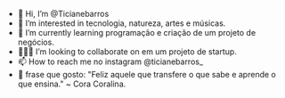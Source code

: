 - 👋 Hi, I’m @Ticianebarros
- 👀 I’m interested in tecnologia, natureza, artes e músicas.
- 🌱 I’m currently learning programação e criação de um projeto de negócios.
- 👩🏽‍💻 I’m looking to collaborate on em um projeto de startup.
- 📫 How to reach me no instagram @ticianebarros_
- 📖 frase que gosto: "Feliz aquele que transfere o que sabe e aprende o que ensina." ~ Cora Coralina.
<!---
Ticianebarros/Ticianebarros is a ✨ special ✨ repository because its `README.md` (this file) appears on your GitHub profile.
You can click the Preview link to take a look at your changes.
--->
